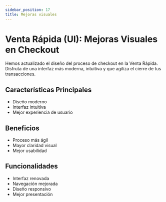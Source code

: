 ```yaml
---
sidebar_position: 17
title: Mejoras visuales
---
```


# Venta Rápida (UI): Mejoras Visuales en Checkout

Hemos actualizado el diseño del proceso de checkout en la Venta Rápida. Disfruta de una interfaz más moderna, intuitiva y que agiliza el cierre de tus transacciones.

## Características Principales

- Diseño moderno
- Interfaz intuitiva
- Mejor experiencia de usuario

## Beneficios

- Proceso más ágil
- Mayor claridad visual
- Mejor usabilidad

## Funcionalidades

- Interfaz renovada
- Navegación mejorada
- Diseño responsivo
- Mejor presentación 